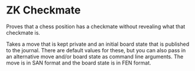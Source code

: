 # ZK Checkmate

Proves that a chess position has a checkmate without revealing what that checkmate is.

Takes a move that is kept private and an initial board state that is published to the journal. There are default values for these, but you can also pass in an alternative move and/or board state as command line arguments. The move is in SAN format and the board state is in FEN format.
